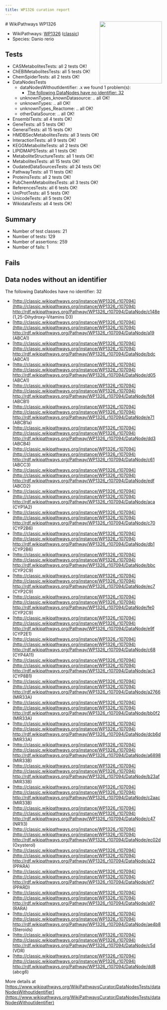 ```yaml
---
title: WP1326 curation report
---
```


<img style="float: right; width: 200px" src="https://upload.wikimedia.org/wikipedia/commons/thumb/8/83/Wplogo_with_text_500.png/640px-Wplogo_with_text_500.png" />
# WikiPathways WP1326

* WikiPathways: [WP1326](https://wikipathways.org/pathways/WP1326) ([classic](https://classic.wikipathways.org/instance/WP1326))
* Species: Danio rerio
## Tests
* CASMetabolitesTests: all 2 tests OK!
* ChEBIMetabolitesTests: all 5 tests OK!
* ChemSpiderTests: all 2 tests OK!
* DataNodesTests
    * dataNodesWithoutIdentifier: .x we found 1 problem(s):
        * [The following DataNodes have no identifier: 32](#8792c4d0)
    * unknownTypes_knownDatasource: .. all OK!
    * unknownTypes: .. all OK!
    * unknownTypes_Reactome: .. all OK!
    * otherDataSource: .. all OK!
* EnsemblTests: all 4 tests OK!
* GeneTests: all 5 tests OK!
* GeneralTests: all 15 tests OK!
* HMDBSecMetabolitesTests: all 3 tests OK!
* InteractionTests: all 9 tests OK!
* KEGGMetaboliteTests: all 2 tests OK!
* LIPIDMAPSTests: all 1 tests OK!
* MetaboliteStructureTests: all 1 tests OK!
* MetabolitesTests: all 15 tests OK!
* OudatedDataSourcesTests: all 24 tests OK!
* PathwayTests: all 11 tests OK!
* ProteinsTests: all 2 tests OK!
* PubChemMetabolitesTests: all 3 tests OK!
* ReferencesTests: all 6 tests OK!
* UniProtTests: all 5 tests OK!
* UnicodeTests: all 5 tests OK!
* WikidataTests: all 4 tests OK!


## Summary

* Number of test classes: 21
* Number of tests: 129
* Number of assertions: 259
* Number of fails: 1

## Fails

<a name="8792c4d0" />

## Data nodes without an identifier

The following DataNodes have no identifier: 32

* [http://classic.wikipathways.org/instance/WP1326_r107094](http://classic.wikipathways.org/instance/WP1326_r107094) http://rdf.wikipathways.org/Pathway/WP1326_r107094/DataNode/c148e (1,25-Dihydroxy-Vitamins D3)
* [http://classic.wikipathways.org/instance/WP1326_r107094](http://classic.wikipathways.org/instance/WP1326_r107094) http://rdf.wikipathways.org/Pathway/WP1326_r107094/DataNode/a19 (ABCA1)
* [http://classic.wikipathways.org/instance/WP1326_r107094](http://classic.wikipathways.org/instance/WP1326_r107094) http://rdf.wikipathways.org/Pathway/WP1326_r107094/DataNode/bdc (ABCA1)
* [http://classic.wikipathways.org/instance/WP1326_r107094](http://classic.wikipathways.org/instance/WP1326_r107094) http://rdf.wikipathways.org/Pathway/WP1326_r107094/DataNode/d05 (ABCA1)
* [http://classic.wikipathways.org/instance/WP1326_r107094](http://classic.wikipathways.org/instance/WP1326_r107094) http://rdf.wikipathways.org/Pathway/WP1326_r107094/DataNode/fd4 (ABCB1)
* [http://classic.wikipathways.org/instance/WP1326_r107094](http://classic.wikipathways.org/instance/WP1326_r107094) http://rdf.wikipathways.org/Pathway/WP1326_r107094/DataNode/e71 (ABCB1a)
* [http://classic.wikipathways.org/instance/WP1326_r107094](http://classic.wikipathways.org/instance/WP1326_r107094) http://rdf.wikipathways.org/Pathway/WP1326_r107094/DataNode/dd3 (ABCB4)
* [http://classic.wikipathways.org/instance/WP1326_r107094](http://classic.wikipathways.org/instance/WP1326_r107094) http://rdf.wikipathways.org/Pathway/WP1326_r107094/DataNode/c61 (ABCC3)
* [http://classic.wikipathways.org/instance/WP1326_r107094](http://classic.wikipathways.org/instance/WP1326_r107094) http://rdf.wikipathways.org/Pathway/WP1326_r107094/DataNode/edf (ABCD2)
* [http://classic.wikipathways.org/instance/WP1326_r107094](http://classic.wikipathways.org/instance/WP1326_r107094) http://rdf.wikipathways.org/Pathway/WP1326_r107094/DataNode/aca (CYP1A2)
* [http://classic.wikipathways.org/instance/WP1326_r107094](http://classic.wikipathways.org/instance/WP1326_r107094) http://rdf.wikipathways.org/Pathway/WP1326_r107094/DataNode/c70 (CYP2B6)
* [http://classic.wikipathways.org/instance/WP1326_r107094](http://classic.wikipathways.org/instance/WP1326_r107094) http://rdf.wikipathways.org/Pathway/WP1326_r107094/DataNode/db1 (CYP2B6)
* [http://classic.wikipathways.org/instance/WP1326_r107094](http://classic.wikipathways.org/instance/WP1326_r107094) http://rdf.wikipathways.org/Pathway/WP1326_r107094/DataNode/bbc (CYP2C9)
* [http://classic.wikipathways.org/instance/WP1326_r107094](http://classic.wikipathways.org/instance/WP1326_r107094) http://rdf.wikipathways.org/Pathway/WP1326_r107094/DataNode/ec7 (CYP2C9)
* [http://classic.wikipathways.org/instance/WP1326_r107094](http://classic.wikipathways.org/instance/WP1326_r107094) http://rdf.wikipathways.org/Pathway/WP1326_r107094/DataNode/fe0 (CYP2C9)
* [http://classic.wikipathways.org/instance/WP1326_r107094](http://classic.wikipathways.org/instance/WP1326_r107094) http://rdf.wikipathways.org/Pathway/WP1326_r107094/DataNode/e9f (CYP2E1)
* [http://classic.wikipathways.org/instance/WP1326_r107094](http://classic.wikipathways.org/instance/WP1326_r107094) http://rdf.wikipathways.org/Pathway/WP1326_r107094/DataNode/c68 (CYP4A11)
* [http://classic.wikipathways.org/instance/WP1326_r107094](http://classic.wikipathways.org/instance/WP1326_r107094) http://rdf.wikipathways.org/Pathway/WP1326_r107094/DataNode/ac3 (CYP8B1)
* [http://classic.wikipathways.org/instance/WP1326_r107094](http://classic.wikipathways.org/instance/WP1326_r107094) http://rdf.wikipathways.org/Pathway/WP1326_r107094/DataNode/a2766 (MIR33A)
* [http://classic.wikipathways.org/instance/WP1326_r107094](http://classic.wikipathways.org/instance/WP1326_r107094) http://rdf.wikipathways.org/Pathway/WP1326_r107094/DataNode/bb0f2 (MIR33A)
* [http://classic.wikipathways.org/instance/WP1326_r107094](http://classic.wikipathways.org/instance/WP1326_r107094) http://rdf.wikipathways.org/Pathway/WP1326_r107094/DataNode/dcb6d (MIR33A)
* [http://classic.wikipathways.org/instance/WP1326_r107094](http://classic.wikipathways.org/instance/WP1326_r107094) http://rdf.wikipathways.org/Pathway/WP1326_r107094/DataNode/a6898 (MIR33B)
* [http://classic.wikipathways.org/instance/WP1326_r107094](http://classic.wikipathways.org/instance/WP1326_r107094) http://rdf.wikipathways.org/Pathway/WP1326_r107094/DataNode/b23af (MIR33B)
* [http://classic.wikipathways.org/instance/WP1326_r107094](http://classic.wikipathways.org/instance/WP1326_r107094) http://rdf.wikipathways.org/Pathway/WP1326_r107094/DataNode/c2aac (MIR33B)
* [http://classic.wikipathways.org/instance/WP1326_r107094](http://classic.wikipathways.org/instance/WP1326_r107094) http://rdf.wikipathways.org/Pathway/WP1326_r107094/DataNode/c47 (NR1I3)
* [http://classic.wikipathways.org/instance/WP1326_r107094](http://classic.wikipathways.org/instance/WP1326_r107094) http://rdf.wikipathways.org/Pathway/WP1326_r107094/DataNode/ec02d (Oxysterol)
* [http://classic.wikipathways.org/instance/WP1326_r107094](http://classic.wikipathways.org/instance/WP1326_r107094) http://rdf.wikipathways.org/Pathway/WP1326_r107094/DataNode/a22 (PPARA)
* [http://classic.wikipathways.org/instance/WP1326_r107094](http://classic.wikipathways.org/instance/WP1326_r107094) http://rdf.wikipathways.org/Pathway/WP1326_r107094/DataNode/ef7 (PPARD)
* [http://classic.wikipathways.org/instance/WP1326_r107094](http://classic.wikipathways.org/instance/WP1326_r107094) http://rdf.wikipathways.org/Pathway/WP1326_r107094/DataNode/a97 (RARA)
* [http://classic.wikipathways.org/instance/WP1326_r107094](http://classic.wikipathways.org/instance/WP1326_r107094) http://rdf.wikipathways.org/Pathway/WP1326_r107094/DataNode/ae4b8 (Steroids)
* [http://classic.wikipathways.org/instance/WP1326_r107094](http://classic.wikipathways.org/instance/WP1326_r107094) http://rdf.wikipathways.org/Pathway/WP1326_r107094/DataNode/c5d (VDR)
* [http://classic.wikipathways.org/instance/WP1326_r107094](http://classic.wikipathways.org/instance/WP1326_r107094) http://rdf.wikipathways.org/Pathway/WP1326_r107094/DataNode/dd8 (abcg6)


More details at [https://www.wikipathways.org/WikiPathwaysCurator/DataNodesTests/dataNodesWithoutIdentifier](https://www.wikipathways.org/WikiPathwaysCurator/DataNodesTests/dataNodesWithoutIdentifier)

